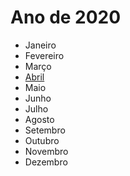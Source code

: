 # Ano de 2020

* Janeiro
* Fevereiro
* Março
* [Abril](04/README.md)
* Maio
* Junho
* Julho
* Agosto
* Setembro
* Outubro
* Novembro
* Dezembro